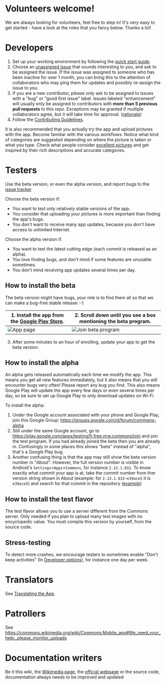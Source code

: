 # Volunteers welcome!

We are always looking for volunteers, feel free to step in! It's very easy to get started - have a look at the roles that you fancy below. Thanks a lot!

# Developers

1. Set up your working environment by following the [quick start guide](Quick-start-guide-for-Developers.md).
2. Choose an [unassigned issue](https://github.com/commons-app/apps-android-commons/issues?utf8=%E2%9C%93&q=is%3Aopen+is%3Aissue+no%3Aassignee+-label%3Aassigned+-label%3Adebated+label%3Abug) that sounds interesting to you, and ask to be assigned the issue. If the issue was assigned to someone who has been inactive for over 1 month, you can bring this to the attention of collaborators who may ping them for updates and possibly re-assign the issue to you.
3. If you are a new contributor, please only ask to be assigned to issues with a "bug" or "good first issue" label. Issues labeled "enhancement" will usually only be assigned to contributors with **more than 5 previous pull requests** to this repo. Exceptions may be granted if multiple collaborators agree, but it will take time for approval. ([rationale](https://github.com/commons-app/apps-android-commons/issues/2553))
4. Follow the [Contributing Guidelines](Contributing-Guidelines.md).

It is also recommended that you actually try the app and upload pictures with the app. Become familiar with the various workflows. Notice what kind of categories are suggested depending on where the picture is taken or what you type. Check what people consider [excellent pictures](https://commons.wikimedia.org/wiki/Commons:Featured_pictures) and get inspired by their rich descriptions and accurate categories.

# Testers

Use the beta version, or even the alpha version, and report bugs to the [issue tracker](https://github.com/commons-app/apps-android-commons/issues/).

Choose the beta version if:

- You want to test only relatively stable versions of the app.
- You consider that uploading your pictures is more important than finding the app's bugs.
- You don't want to receive many app updates, because you don't have access to unlimited Internet.

Choose the alpha version if:

- You want to test the latest cutting edge (each commit is released as an alpha).
- You love finding bugs, and don't mind if some features are unusable sometimes.
- You don't mind receiving app updates several times per day.

## How to install the beta

The beta version might have bugs, your role is to find them all so that we can make a bug-free stable release :-)

| 1. Install the app from the [Google Play Store](https://play.google.com/store/apps/details?id=fr.free.nrw.commons). | 2. Scroll down until you see a box mentioning the beta program. |
| - | - |
| ![App page](https://i.imgur.com/8oQqtCs.png) | ![Join beta program](https://i.imgur.com/GyBqL6X.png) |

3. After some minutes to an hour of enrolling, update your app to get the beta version.

## How to install the alpha
An alpha gets released automatically each time we modify the app. This means you get all new features immediately, but it also means that you will encounter bugs very often! Please report any bug you find. This also means Google Play will update the app every few days or even several times per day, so be sure to set up Google Play to only download updates on Wi-Fi.

To install the alpha:

1) Under the Google account associated with your phone and Google Play, join this Google Group: https://groups.google.com/d/forum/commons-alpha
2) Still under the same Google account, go to https://play.google.com/apps/testing/fr.free.nrw.commons/join and join the test program. If you had already joined the beta then you are already in. Confusingly in some places this shows "beta" instead of "alpha", that's a Google Play bug.
3) Another confusing thing is that the app may still show the beta version number in "*About*". However, the full version number is visible in Android's `Settings`>`Apps`>`Commons`, for instance `2.13.1.832`. To know exactly what commit your app is at, take the commit number from ther version string shown in About (example: for `2.13.1.832~e39ace5` it is `e39ace5`) and search for that commit in the repository ([example](https://github.com/commons-app/apps-android-commons/search?q=e39ace5&type=commits))

## How to install the test flavor
The test flavor allows you to use a server different from the Commons server. Only needed if you plan to upload many test images with no encyclopedic value. You must compile this version by yourself, from the source code.

## Stress-testing

To detect more crashes, we encourage testers to sometimes enable "Don't keep activities" (In [Developer options](https://developer.android.com/studio/debug/dev-options)), for instance one day per week.

# Translators

See [Translating the App](Translating-the-app.md).

# Patrollers

See https://commons.wikimedia.org/wiki/Commons:Mobile_app#We_need_your_help:_please_monitor_uploads

# Documentation writers

Be it this wiki, the [Wikimedia page](https://commons.wikimedia.org/wiki/Commons:Mobile_app#We_need_your_help:_please_monitor_uploads), the [official webpage](http://commons-app.github.io) or the source code, documentation always needs to be improved and updated
